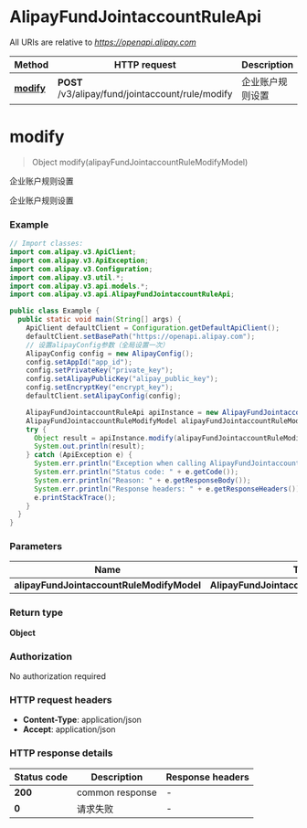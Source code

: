 # AlipayFundJointaccountRuleApi

All URIs are relative to *https://openapi.alipay.com*

| Method | HTTP request | Description |
|------------- | ------------- | -------------|
| [**modify**](AlipayFundJointaccountRuleApi.md#modify) | **POST** /v3/alipay/fund/jointaccount/rule/modify | 企业账户规则设置 |


<a name="modify"></a>
# **modify**
> Object modify(alipayFundJointaccountRuleModifyModel)

企业账户规则设置

企业账户规则设置

### Example
```java
// Import classes:
import com.alipay.v3.ApiClient;
import com.alipay.v3.ApiException;
import com.alipay.v3.Configuration;
import com.alipay.v3.util.*;
import com.alipay.v3.api.models.*;
import com.alipay.v3.api.AlipayFundJointaccountRuleApi;

public class Example {
  public static void main(String[] args) {
    ApiClient defaultClient = Configuration.getDefaultApiClient();
    defaultClient.setBasePath("https://openapi.alipay.com");
    // 设置alipayConfig参数（全局设置一次）
    AlipayConfig config = new AlipayConfig();
    config.setAppId("app_id");
    config.setPrivateKey("private_key");
    config.setAlipayPublicKey("alipay_public_key");
    config.setEncryptKey("encrypt_key");
    defaultClient.setAlipayConfig(config);

    AlipayFundJointaccountRuleApi apiInstance = new AlipayFundJointaccountRuleApi(defaultClient);
    AlipayFundJointaccountRuleModifyModel alipayFundJointaccountRuleModifyModel = new AlipayFundJointaccountRuleModifyModel(); // AlipayFundJointaccountRuleModifyModel | 
    try {
      Object result = apiInstance.modify(alipayFundJointaccountRuleModifyModel);
      System.out.println(result);
    } catch (ApiException e) {
      System.err.println("Exception when calling AlipayFundJointaccountRuleApi#modify");
      System.err.println("Status code: " + e.getCode());
      System.err.println("Reason: " + e.getResponseBody());
      System.err.println("Response headers: " + e.getResponseHeaders());
      e.printStackTrace();
    }
  }
}
```

### Parameters

| Name | Type | Description  | Notes |
|------------- | ------------- | ------------- | -------------|
| **alipayFundJointaccountRuleModifyModel** | **AlipayFundJointaccountRuleModifyModel**|  | [optional] |

### Return type

**Object**

### Authorization

No authorization required

### HTTP request headers

 - **Content-Type**: application/json
 - **Accept**: application/json

### HTTP response details
| Status code | Description | Response headers |
|-------------|-------------|------------------|
| **200** | common response |  -  |
| **0** | 请求失败 |  -  |

